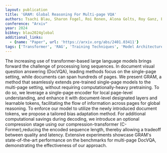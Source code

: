 ```yaml
---
layout: publication
title: 'GRAM: Global Reasoning For Multi-page VQA'
authors: Tsachi Blau, Sharon Fogel, Roi Ronen, Alona Golts, Roy Ganz, Elad Ben Avraham, Aviad Aberdam, Shahar Tsiper, Ron Litman
conference: "Arxiv"
year: 2024
bibkey: blau2024global
additional_links:
  - {name: "Paper", url: 'https://arxiv.org/abs/2401.03411'}
tags: ['Transformer', 'RAG', 'Training Techniques', 'Model Architecture', 'Ethics and Bias', 'Pretraining Methods']
---
```

The increasing use of transformer-based large language models brings forward
the challenge of processing long sequences. In document visual question
answering (DocVQA), leading methods focus on the single-page setting, while
documents can span hundreds of pages. We present GRAM, a method that seamlessly
extends pre-trained single-page models to the multi-page setting, without
requiring computationally-heavy pretraining. To do so, we leverage a
single-page encoder for local page-level understanding, and enhance it with
document-level designated layers and learnable tokens, facilitating the flow of
information across pages for global reasoning. To enforce our model to utilize
the newly introduced document tokens, we propose a tailored bias adaptation
method. For additional computational savings during decoding, we introduce an
optional compression stage using our compression-transformer
(C-Former),reducing the encoded sequence length, thereby allowing a tradeoff
between quality and latency. Extensive experiments showcase GRAM's
state-of-the-art performance on the benchmarks for multi-page DocVQA,
demonstrating the effectiveness of our approach.
